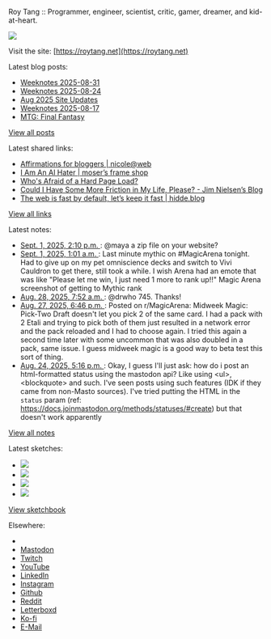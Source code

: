 Roy Tang :: Programmer, engineer, scientist, critic, gamer, dreamer, and kid-at-heart.

![](https://roytang.net/static/img/profile.jpg)

Visit the site: [https://roytang.net](https://roytang.net)

Latest blog posts:

- [Weeknotes 2025-08-31](https://roytang.net/2025/09/weeknotes-08-31/)
- [Weeknotes 2025-08-24](https://roytang.net/2025/08/weeknotes-08-24/)
- [Aug 2025 Site Updates](https://roytang.net/2025/08/aug2025-site-updates/)
- [Weeknotes 2025-08-17](https://roytang.net/2025/08/weeknotes-08-17/)
- [MTG: Final Fantasy](https://roytang.net/2025/08/mtg-final-fantasy/)

[View all posts](https://roytang.net/blog)

Latest shared links:

- [Affirmations for bloggers | nicole@web](https://roytang.net/2025/09/ebfee23b8e2007567b577337fb11c623/)
- [I Am An AI Hater | moser’s frame shop](https://roytang.net/2025/08/3c88013cf669a8f5cbb44957c4f0aa72/)
- [Who&#x27;s Afraid of a Hard Page Load?](https://roytang.net/2025/08/b328b73313dcf5e3f59f4f6d1b81df94/)
- [Could I Have Some More Friction in My Life, Please? - Jim Nielsen’s Blog](https://roytang.net/2025/08/2ec816e5294e54bcc1cfa78112b9aa79/)
- [The web is fast by default, let’s keep it fast | hidde.blog](https://roytang.net/2025/08/a2d39f0179ef7fca30da54657ff3cef4/)

[View all links](https://roytang.net/links)

Latest notes:

- [Sept. 1, 2025, 2:10 p.m. ](https://roytang.net/2025/09/115127551524419386/): @maya a zip file on your website?
- [Sept. 1, 2025, 1:01 a.m. ](https://roytang.net/2025/08/115124448145611956/): Last minute mythic on #MagicArena tonight. Had to give up on my pet omniscience decks and switch to Vivi Cauldron to get there, still took a while. I wish Arena had an emote that was like &quot;Please let me win, I just need 1 more to rank up!!&quot; Magic Arena screenshot of getting to Mythic rank
- [Aug. 28, 2025, 7:52 a.m. ](https://roytang.net/2025/08/115103414738357302/): @drwho 745. Thanks!
- [Aug. 27, 2025, 6:46 p.m. ](https://roytang.net/2025/08/1n1dnix/): Posted on r/MagicArena: Midweek Magic: Pick-Two Draft doesn&#x27;t let you pick 2 of the same card. I had a pack with 2 Etali and trying to pick both of them just resulted in a network error and the pack reloaded and I had to choose again. I tried this again a second time later with some uncommon that was also doubled in a pack, same issue. I guess midweek magic is a good way to beta test this sort of thing.
- [Aug. 24, 2025, 5:16 p.m. ](https://roytang.net/2025/08/115082986711650736/): Okay, I guess I&#x27;ll just ask: how do i post an html-formatted status using the mastodon api? Like using &lt;ul&gt;, &lt;blockquote&gt; and such. I&#x27;ve seen posts using such features (IDK if they came from non-Masto sources). I&#x27;ve tried putting the HTML in the `status` param (ref: https://docs.joinmastodon.org/methods/statuses/#create) but that doesn&#x27;t work apparently

[View all notes](https://roytang.net/notes)

Latest sketches:


- ![](https://roytang.net/media/cache/32/e6/32e6bccc49e8369f7e33d4b393e24821.jpg)
- ![](https://roytang.net/media/cache/6d/bb/6dbb65d9198fe1692eed00385ef079c4.jpg)
- ![](https://roytang.net/media/cache/55/78/5578c142afd534e31f9723865e041b14.jpg)
- ![](https://roytang.net/media/cache/ab/48/ab48f5f9b0480e3f07e72a0a6795f014.jpg)

[View sketchbook](https://roytang.net/albums/sketchbook)


Elsewhere:

- []()
- [Mastodon](https://indieweb.social/@roytang)
- [Twitch](https://twitch.tv/twitchyroy)
- [YouTube](https://youtube.com/@roytang)
- [LinkedIn](https://www.linkedin.com/in/roytang)
- [Instagram](https://instagram.com/roytang0400)
- [Github](https://github.com/roytang)
- [Reddit](https://reddit.com/u/hungryroy)
- [Letterboxd](https://letterboxd.com/hungryroy/)
- [Ko-fi](https://ko-fi.com/roytang)
- [E-Mail](mailto:hello@roytang.net)